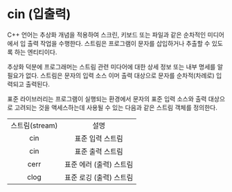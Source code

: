 # cin (입출력)

C++ 언어는 추상화 개념을 적용하여 스크린, 키보드 또는 파일과 같은 순차적인 미디어에서 입 출력 작업을 수행한다. 스트림은 
프로그램이 문자를 삽입하거나 추출할 수 있도록 하는 엔티티이다. 

추상화 덕분에 프로그래머는 스트림 관련 미다어에 대한 상세 정보 또는 내부 명세를 알 필요가 없다. 
스트림은 문자의 입력 소스 이머 출력 대상으로 문자를 순차적(차례로) 입력되고 출력된다. 

표준 라이브러리는 프로그램이 실행되는 환경에서 문자의 표준 입력 소스와 출력 대상으로 고려되는 것을 액세스하는데 사용될 수 있는 
다음과 같은 스트림 객체를 정의한다. 

<table align = "center">
<tr align = "center"><td>스트림(stream)</td><td>설명</td></tr>
<tr align = "center"><td>cin</td><td>표준 입력 스트림</td></tr>
<tr align = "center"><td>cin</td><td>표준 출력 스트림</td></tr>
<tr align = "center"><td>cerr</td><td>표준 에러 (출력) 스트림</td></tr>
<tr align = "center"><td>clog</td><td>표준 로깅 (출력) 스트림</td></tr>
</table>

